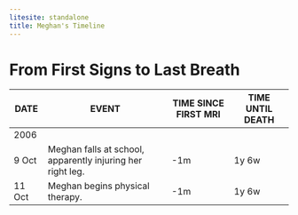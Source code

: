 ```yaml
---
litesite: standalone
title: Meghan's Timeline
---
```


# From First Signs to Last Breath

| DATE | EVENT | TIME SINCE FIRST MRI | TIME UNTIL DEATH |
|------|------------------------|------------|------------|
| 2006 | | | |
| 9 Oct | Meghan falls at school, apparently injuring her right leg. | -1m | 1y 6w |
| 11 Oct | Meghan begins physical therapy. | -1m | 1y 6w |

